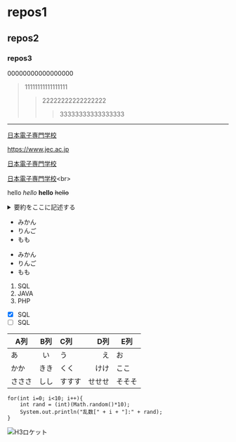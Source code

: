 # repos1
## repos2
### repos3
00000000000000000<br>
>11111111111111111<br>
>>22222222222222222<br>
>>>33333333333333333<br>
--------------------------
<a href="https://www.jec.ac.jp">日本電子専門学校</a><br>

https://www.jec.ac.jp

[日本電子専門学校](https://www.jec.ac.jp)<br>

[日本電子専門学校](https://www.jec.ac.jp "https://www.jec.ac.jp")<br>

hello *hello* **hello** ~~hello~~

<details><summary>要約をここに記述する</summary>
本文をここから書く。xxxxxxxxxxxxxxxxxxxxxxxxxxxxxxxxxxxxxxxxxxxxxxxxxxxxxxxxxxxxxxxxxxxxxxxxxxxx</details>

- みかん
- りんご
- もも

<ul>
   <li>みかん</li>
   <li>りんご</li>
   <li>もも</li>
</ul>

1. SQL
2. JAVA
3. PHP

- [x] SQL
- [ ] SQL

|A列|B列|C列|D列|E列|
|-|:-:|:-|-:|-|
|あ|い|う|え|お|
|かか|きき|くく|けけ|ここ|
|さささ|しし|すすす|せせせ|そそそ|

```
for(int i=0; i<10; i++){
    int rand = (int)(Math.random()*10);
    System.out.println("乱数[" + i + "]:" + rand);
}
```

![H3ロケット](https://www.jaxa.jp/projects/rockets/h3/images/h3_main_001.jpg)
